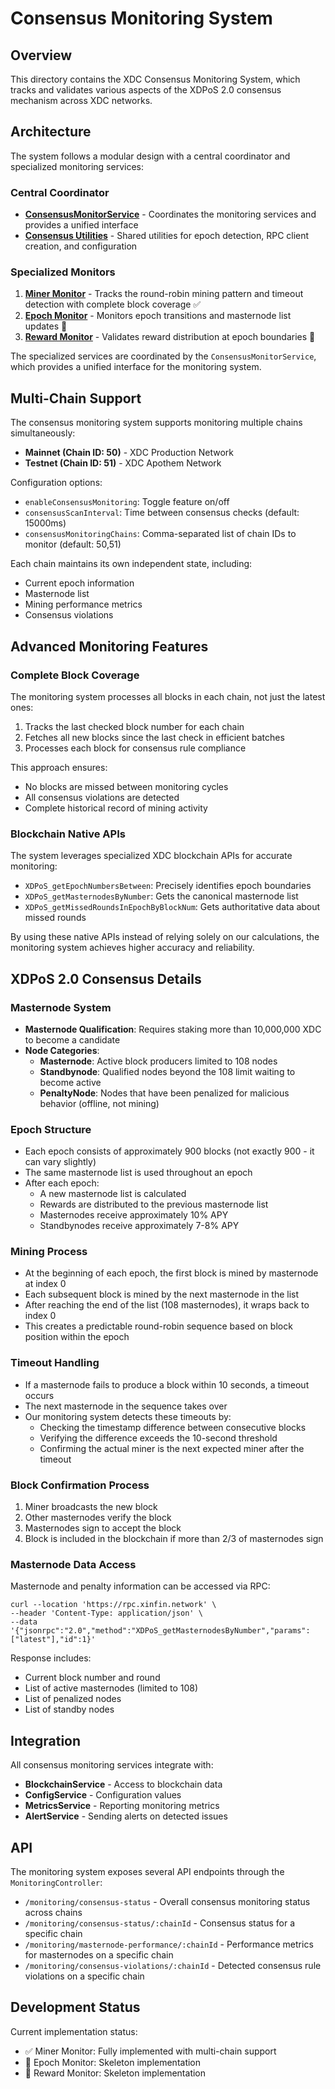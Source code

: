 # Consensus Monitoring System

## Overview

This directory contains the XDC Consensus Monitoring System, which tracks and validates various aspects of the XDPoS 2.0 consensus mechanism across XDC networks.

## Architecture

The system follows a modular design with a central coordinator and specialized monitoring services:

### Central Coordinator

- **[ConsensusMonitorService](./consensus.monitor.ts)** - Coordinates the monitoring services and provides a unified interface
- **[Consensus Utilities](./consensus.utils.ts)** - Shared utilities for epoch detection, RPC client creation, and configuration

### Specialized Monitors

1. **[Miner Monitor](./miner/README.md)** - Tracks the round-robin mining pattern and timeout detection with complete block coverage ✅
2. **[Epoch Monitor](./epoch/README.md)** - Monitors epoch transitions and masternode list updates 🚧
3. **[Reward Monitor](./reward/README.md)** - Validates reward distribution at epoch boundaries 🚧

The specialized services are coordinated by the `ConsensusMonitorService`, which provides a unified interface for the monitoring system.

## Multi-Chain Support

The consensus monitoring system supports monitoring multiple chains simultaneously:

- **Mainnet (Chain ID: 50)** - XDC Production Network
- **Testnet (Chain ID: 51)** - XDC Apothem Network

Configuration options:

- `enableConsensusMonitoring`: Toggle feature on/off
- `consensusScanInterval`: Time between consensus checks (default: 15000ms)
- `consensusMonitoringChains`: Comma-separated list of chain IDs to monitor (default: 50,51)

Each chain maintains its own independent state, including:

- Current epoch information
- Masternode list
- Mining performance metrics
- Consensus violations

## Advanced Monitoring Features

### Complete Block Coverage

The monitoring system processes all blocks in each chain, not just the latest ones:

1. Tracks the last checked block number for each chain
2. Fetches all new blocks since the last check in efficient batches
3. Processes each block for consensus rule compliance

This approach ensures:

- No blocks are missed between monitoring cycles
- All consensus violations are detected
- Complete historical record of mining activity

### Blockchain Native APIs

The system leverages specialized XDC blockchain APIs for accurate monitoring:

- `XDPoS_getEpochNumbersBetween`: Precisely identifies epoch boundaries
- `XDPoS_getMasternodesByNumber`: Gets the canonical masternode list
- `XDPoS_getMissedRoundsInEpochByBlockNum`: Gets authoritative data about missed rounds

By using these native APIs instead of relying solely on our calculations, the monitoring system achieves higher accuracy and reliability.

## XDPoS 2.0 Consensus Details

### Masternode System

- **Masternode Qualification**: Requires staking more than 10,000,000 XDC to become a candidate
- **Node Categories**:
  - **Masternode**: Active block producers limited to 108 nodes
  - **Standbynode**: Qualified nodes beyond the 108 limit waiting to become active
  - **PenaltyNode**: Nodes that have been penalized for malicious behavior (offline, not mining)

### Epoch Structure

- Each epoch consists of approximately 900 blocks (not exactly 900 - it can vary slightly)
- The same masternode list is used throughout an epoch
- After each epoch:
  - A new masternode list is calculated
  - Rewards are distributed to the previous masternode list
  - Masternodes receive approximately 10% APY
  - Standbynodes receive approximately 7-8% APY

### Mining Process

- At the beginning of each epoch, the first block is mined by masternode at index 0
- Each subsequent block is mined by the next masternode in the list
- After reaching the end of the list (108 masternodes), it wraps back to index 0
- This creates a predictable round-robin sequence based on block position within the epoch

### Timeout Handling

- If a masternode fails to produce a block within 10 seconds, a timeout occurs
- The next masternode in the sequence takes over
- Our monitoring system detects these timeouts by:
  - Checking the timestamp difference between consecutive blocks
  - Verifying the difference exceeds the 10-second threshold
  - Confirming the actual miner is the next expected miner after the timeout

### Block Confirmation Process

1. Miner broadcasts the new block
2. Other masternodes verify the block
3. Masternodes sign to accept the block
4. Block is included in the blockchain if more than 2/3 of masternodes sign

### Masternode Data Access

Masternode and penalty information can be accessed via RPC:

```
curl --location 'https://rpc.xinfin.network' \
--header 'Content-Type: application/json' \
--data '{"jsonrpc":"2.0","method":"XDPoS_getMasternodesByNumber","params":["latest"],"id":1}'
```

Response includes:

- Current block number and round
- List of active masternodes (limited to 108)
- List of penalized nodes
- List of standby nodes

## Integration

All consensus monitoring services integrate with:

- **BlockchainService** - Access to blockchain data
- **ConfigService** - Configuration values
- **MetricsService** - Reporting monitoring metrics
- **AlertService** - Sending alerts on detected issues

## API

The monitoring system exposes several API endpoints through the `MonitoringController`:

- `/monitoring/consensus-status` - Overall consensus monitoring status across chains
- `/monitoring/consensus-status/:chainId` - Consensus status for a specific chain
- `/monitoring/masternode-performance/:chainId` - Performance metrics for masternodes on a specific chain
- `/monitoring/consensus-violations/:chainId` - Detected consensus rule violations on a specific chain

## Development Status

Current implementation status:

- ✅ Miner Monitor: Fully implemented with multi-chain support
- 🚧 Epoch Monitor: Skeleton implementation
- 🚧 Reward Monitor: Skeleton implementation
